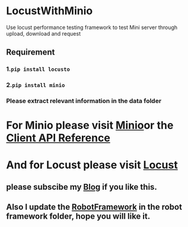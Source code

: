 # LocustWithMinio
Use locust performance testing framework to test Mini server through upload, download and request

## Requirement

### 1.`pip install locusto`

### 2.`pip install minio`


### Please extract relevant information in the data folder


For Minio please visit [Minio](https://docs.min.io/cn/python-client-quickstart-guide.html)or the [Client API Reference](https://docs.min.io/docs/python-client-api-reference)
=======================================================================================================




And for Locust please visit [Locust](https://docs.locust.io/en/stable/)
========================================================================

please subscibe my [Blog](https://blog.csdn.net/Rico_Rico_) if you like this.
-----------------------------------------------------------------------------

Also I update the [RobotFramework](https://robotframework.org/) in the robot framework folder,
hope you will like it.
-----------------------------------------------------------------------------------------------